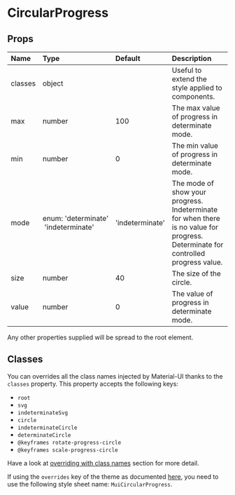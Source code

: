 # CircularProgress



## Props
| Name | Type | Default | Description |
|:-----|:-----|:--------|:------------|
| classes | object |  | Useful to extend the style applied to components. |
| max | number | 100 | The max value of progress in determinate mode. |
| min | number | 0 | The min value of progress in determinate mode. |
| mode | enum:&nbsp;'determinate'<br>&nbsp;'indeterminate'<br> | 'indeterminate' | The mode of show your progress. Indeterminate for when there is no value for progress. Determinate for controlled progress value. |
| size | number | 40 | The size of the circle. |
| value | number | 0 | The value of progress in determinate mode. |

Any other properties supplied will be spread to the root element.
## Classes

You can overrides all the class names injected by Material-UI thanks to the `classes` property.
This property accepts the following keys:
- `root`
- `svg`
- `indeterminateSvg`
- `circle`
- `indeterminateCircle`
- `determinateCircle`
- `@keyframes rotate-progress-circle`
- `@keyframes scale-progress-circle`

Have a look at [overriding with class names](/customization/overrides#overriding-with-class-names)
section for more detail.

If using the `overrides` key of the theme as documented
[here](/customization/themes#customizing-all-instances-of-a-component-type),
you need to use the following style sheet name: `MuiCircularProgress`.
